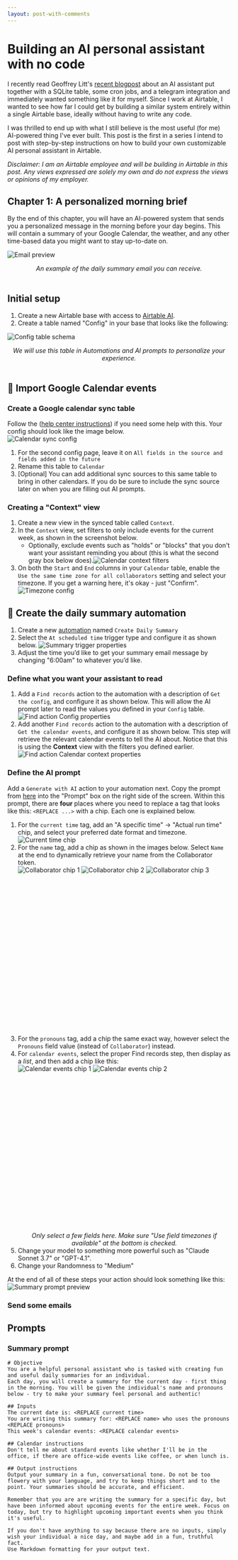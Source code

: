```yaml
---
layout: post-with-comments
---
```


# Building an AI personal assistant with no code

I recently read Geoffrey Litt's [recent blogpost](https://www.geoffreylitt.com/2025/04/12/how-i-made-a-useful-ai-assistant-with-one-sqlite-table-and-a-handful-of-cron-jobs) about an AI assistant put together with a SQLite table, some cron jobs, and a telegram integration and immediately wanted something like it for myself.
Since I work at Airtable, I wanted to see how far I could get by building a similar system entirely within a single Airtable base, ideally without having to write any code.

I was thrilled to end up with what I still believe is the most useful (for me) AI-powered thing I've ever built.
This post is the first in a series I intend to post with step-by-step instructions on how to build your own customizable AI personal assistant in Airtable.

_Disclaimer: I am an Airtable employee and will be building in Airtable in this post. Any views expressed are solely my own and do not express the views or opinions of my employer._

## Chapter 1: A personalized morning brief

By the end of this chapter, you will have an AI-powered system that sends you a personalized message in the morning before your day begins.
This will contain a summary of your Google Calendar, the weather, and any other time-based data you might want to stay up-to-date on.

<p><img src="/assets/post_images/custom_personal_assistant/email_preview.png" alt="Email preview" class="centered-image small-image"></p>
<center><i>An example of the daily summary email you can receive.</i></center>
<br />

## Initial setup

1. Create a new Airtable base with access to [Airtable AI](https://airtable.com/pricing/ai).
1. Create a table named "Config" in your base that looks like the following:

<p><img src="/assets/post_images/custom_personal_assistant/config_table_schema.png" alt="Config table schema" class="centered-image medium-image"></p>
<center><i>We will use this table in Automations and AI prompts to personalize your experience.</i></center>
<br />

## 📅 Import Google Calendar events

### Create a Google calendar sync table

Follow the ([help center instructions](https://support.airtable.com/docs/airtable-sync-integration-google-calendar)) if you need some help with this.
Your config should look like the image below. <br /><img src="/assets/post_images/custom_personal_assistant/calendar_sync_config.png" alt="Calendar sync config" class="centered-image medium-image p1">

1. For the second config page, leave it on `All fields in the source and fields added in the future`
1. Rename this table to `Calendar`
1. [Optional] You can add additional sync sources to this same table to bring in other calendars. If you do be sure to include the sync source later on when you are filling out AI prompts.

### Creating a "Context" view

1.  Create a new view in the synced table called `Context`.
1.  In the `Context` view, set filters to only include events for the current week, as shown in the screenshot below.
    - Optionally, exclude events such as "holds" or "blocks" that you don't want your assistant reminding you about (this is what the second gray box below does).<img src="/assets/post_images/custom_personal_assistant/calendar_context_filters.png" alt="Calendar context filters" class="centered-image p1">
1.  On both the `Start` and `End` columns in your `Calendar` table, enable the `Use the same time zone for all collaborators` setting and select your timezone. If you get a warning here, it's okay - just "Confirm". <img src="/assets/post_images/custom_personal_assistant/timezone_config.png" alt="Timezone config" class="centered-image small-image p1">

## 🤖 Create the daily summary automation

1. Create a new [automation](https://support.airtable.com/v1/docs/getting-started-with-airtable-automations) named `Create Daily Summary`
1. Select the `At scheduled time` trigger type and configure it as shown below. <img src="/assets/post_images/custom_personal_assistant/summary_trigger_properties.png" alt="Summary trigger properties" class="centered-image small-image p1">
1. Adjust the time you’d like to get your summary email message by changing "6:00am" to whatever you’d like.

### Define what you want your assistant to read

1. Add a `Find records` action to the automation with a description of `Get the config`, and configure it as shown below.
   This will allow the AI prompt later to read the values you defined in your `Config` table. <img src="/assets/post_images/custom_personal_assistant/find_config_properties.png" alt="Find action Config properties" class="centered-image small-image p1">
1. Add another `Find records` action to the automation with a description of `Get the calendar events`, and configure it as shown below.
   This step will retrieve the relevant calendar events to tell the AI about.
   Notice that this is using the **Context** view with the filters you defined earlier. <img src="/assets/post_images/custom_personal_assistant/find_calendar_context_properties.png" alt="Find action Calendar context properties" class="centered-image small-image p1">

### Define the AI prompt

Add a `Generate with AI` action to your automation next.
Copy the prompt from [here](#summary-prompt) into the "Prompt" box on the right side of the screen.
Within this prompt, there are **four** places where you need to replace a tag that looks like this: `<REPLACE ...>` with a chip. Each one is explained below.

1. For the `current time` tag, add an "A specific time" -> "Actual run time" chip, and select your preferred date format and timezone.
   <img src="/assets/post_images/custom_personal_assistant/current_time_chip.png" alt="Current time chip" class="centered-image medium-image p1">
1. For the `name` tag, add a chip as shown in the images below. Select `Name` at the end to dynamically retrieve your name from the Collaborator token.
   <div style="height: 380px" class="carousel p1">
      <img src="/assets/post_images/custom_personal_assistant/collaborator_chip.png" alt="Collaborator chip 1" class="medium-image slide9s">
      <img src="/assets/post_images/custom_personal_assistant/collaborator_chip_2.png" alt="Collaborator chip 2" class="medium-image slide9s">
      <img src="/assets/post_images/custom_personal_assistant/collaborator_chip_3.png" alt="Collaborator chip 3" class="medium-image slide9s">
   </div>
1. For the `pronouns` tag, add a chip the same exact way, however select the `Pronouns` field value (instead of `Collaborator`) instead.
1. For `calendar events`, select the proper Find records step, then display as a _list_, and then add a chip like this:
   <div style="height: 376px" class="carousel p1">
      <img src="/assets/post_images/custom_personal_assistant/calendar_events_chip_1.png" alt="Calendar events chip 1" class="medium-image slide6s">
      <img src="/assets/post_images/custom_personal_assistant/calendar_events_chip_2.png" alt="Calendar events chip 2" class="medium-image slide6s">
   </div>
   <center><i>Only select a few fields here. Make sure "Use field timezones if available" at the bottom is checked.</i></center>
1. Change your model to something more powerful such as "Claude Sonnet 3.7" or "GPT-4.1".
1. Change your Randomness to "Medium"

At the end of all of these steps your action should look something like this:
<img src="/assets/post_images/custom_personal_assistant/summary_prompt_end.png" alt="Summary prompt preview" class="centered-image small-image p1">

### Send some emails

## Prompts

### Summary prompt

```
# Objective
You are a helpful personal assistant who is tasked with creating fun and useful daily summaries for an individual.
Each day, you will create a summary for the current day - first thing in the morning. You will be given the individual's name and pronouns below - try to make your summary feel personal and authentic!

## Inputs
The current date is: <REPLACE current time>
You are writing this summary for: <REPLACE name> who uses the pronouns <REPLACE pronouns>
This week's calendar events: <REPLACE calendar events>

## Calendar instructions
Don't tell me about standard events like whether I'll be in the office, if there are office-wide events like coffee, or when lunch is.

## Output instructions
Output your summary in a fun, conversational tone. Do not be too flowery with your language, and try to keep things short and to the point. Your summaries should be accurate, and efficient.

Remember that you are are writing the summary for a specific day, but have been informed about upcoming events for the entire week. Focus on today, but try to highlight upcoming important events when you think it's useful.

If you don't have anything to say because there are no inputs, simply wish your individual a nice day, and maybe add in a fun, truthful fact.
Use Markdown formatting for your output text.
```
